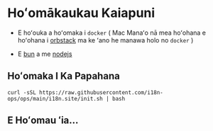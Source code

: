 # Hoʻomākaukau Kaiapuni

* E hoʻouka a hoʻomaka i `docker` ( Mac Manaʻo nā mea hoʻohana e hoʻohana i [orbstack](https://orbstack.dev) ma ke ʻano he manawa holo no `docker` )

* E [bun](https://bun.sh/docs/installation) a me [nodejs](https://nodejs.org/en/download/package-manager)

## Hoʻomaka I Ka Papahana

```
curl -sSL https://raw.githubusercontent.com/i18n-ops/ops/main/i18n.site/init.sh | bash
```

## E Hoʻomau ʻia…